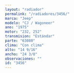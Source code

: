 ```yaml
---
layout: "radiador"
permalink: "/radiadores/3456/"
marca: "Jeep"
modelo: "CJ / Wagoneer"
ano: "1975"
motor: "232, 252"
transmision: "Estándar"
parte: "63080"
clima: "Con clima"
alto: "14 9/16"
ancho: "24 3/8"
observaciones: ""
id: "3456"
---
```


